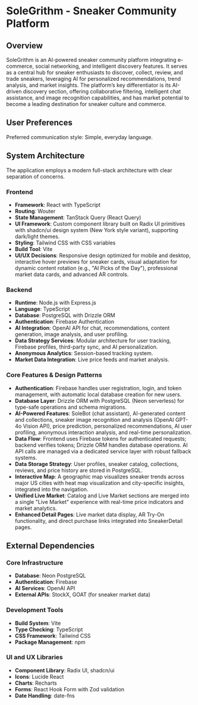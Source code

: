 # SoleGrithm - Sneaker Community Platform

## Overview
SoleGrithm is an AI-powered sneaker community platform integrating e-commerce, social networking, and intelligent discovery features. It serves as a central hub for sneaker enthusiasts to discover, collect, review, and trade sneakers, leveraging AI for personalized recommendations, trend analysis, and market insights. The platform’s key differentiator is its AI-driven discovery section, offering collaborative filtering, intelligent chat assistance, and image recognition capabilities, and has market potential to become a leading destination for sneaker culture and commerce.

## User Preferences
Preferred communication style: Simple, everyday language.

## System Architecture

The application employs a modern full-stack architecture with clear separation of concerns.

### Frontend
- **Framework**: React with TypeScript
- **Routing**: Wouter
- **State Management**: TanStack Query (React Query)
- **UI Framework**: Custom component library built on Radix UI primitives with shadcn/ui design system (New York style variant), supporting dark/light themes.
- **Styling**: Tailwind CSS with CSS variables
- **Build Tool**: Vite
- **UI/UX Decisions**: Responsive design optimized for mobile and desktop, interactive hover previews for sneaker cards, visual adaptation for dynamic content rotation (e.g., "AI Picks of the Day"), professional market data cards, and advanced AR controls.

### Backend
- **Runtime**: Node.js with Express.js
- **Language**: TypeScript
- **Database**: PostgreSQL with Drizzle ORM
- **Authentication**: Firebase Authentication
- **AI Integration**: OpenAI API for chat, recommendations, content generation, image analysis, and user profiling.
- **Data Strategy Services**: Modular architecture for user tracking, Firebase profiles, third-party sync, and AI personalization.
- **Anonymous Analytics**: Session-based tracking system.
- **Market Data Integration**: Live price feeds and market analysis.

### Core Features & Design Patterns
- **Authentication**: Firebase handles user registration, login, and token management, with automatic local database creation for new users.
- **Database Layer**: Drizzle ORM with PostgreSQL (Neon serverless) for type-safe operations and schema migrations.
- **AI-Powered Features**: SoleBot (chat assistant), AI-generated content and collections, sneaker image recognition and analysis (OpenAI GPT-4o Vision API), price prediction, personalized recommendations, AI user profiling, anonymous interaction analysis, and real-time personalization.
- **Data Flow**: Frontend uses Firebase tokens for authenticated requests; backend verifies tokens; Drizzle ORM handles database operations. AI API calls are managed via a dedicated service layer with robust fallback systems.
- **Data Storage Strategy**: User profiles, sneaker catalog, collections, reviews, and price history are stored in PostgreSQL.
- **Interactive Map**: A geographic map visualizes sneaker trends across major US cities with heat map visualization and city-specific insights, integrated into the navigation.
- **Unified Live Market**: Catalog and Live Market sections are merged into a single "Live Market" experience with real-time price indicators and market analytics.
- **Enhanced Detail Pages**: Live market data display, AR Try-On functionality, and direct purchase links integrated into SneakerDetail pages.

## External Dependencies

### Core Infrastructure
- **Database**: Neon PostgreSQL
- **Authentication**: Firebase
- **AI Services**: OpenAI API
- **External APIs**: StockX, GOAT (for sneaker market data)

### Development Tools
- **Build System**: Vite
- **Type Checking**: TypeScript
- **CSS Framework**: Tailwind CSS
- **Package Management**: npm

### UI and UX Libraries
- **Component Library**: Radix UI, shadcn/ui
- **Icons**: Lucide React
- **Charts**: Recharts
- **Forms**: React Hook Form with Zod validation
- **Date Handling**: date-fns